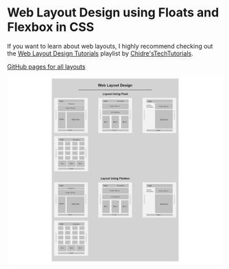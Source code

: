 # Web Layout Design using Floats and Flexbox in CSS
If you want to learn about web layouts, I highly recommend checking out the <a href="https://www.youtube.com/playlist?list=PLdE8ESr9Th_uU8IAMv4MQDAsD0z7Aj4hr" target="_blank"> Web Layout Design Tutorials</a> playlist by <a href="https://www.youtube.com/@ChidresTechTutorials" target="_blank" >Chidre'sTechTutorials</a>.

<a href="https://chauhanjaved.github.io/web-layout-design/" target="_blank">GitHub pages for all layouts</a>

![All layouts](/img/repo.png)

